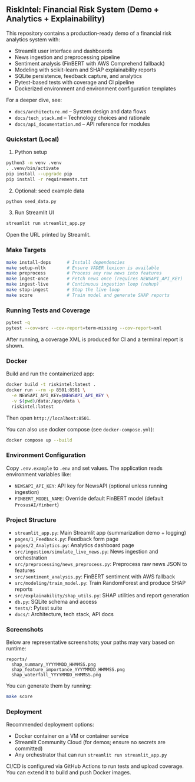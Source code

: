 ## RiskIntel: Financial Risk System (Demo + Analytics + Explainability)

This repository contains a production-ready demo of a financial risk analytics system with:

- Streamlit user interface and dashboards
- News ingestion and preprocessing pipeline
- Sentiment analysis (FinBERT with AWS Comprehend fallback)
- Modeling with scikit-learn and SHAP explainability reports
- SQLite persistence, feedback capture, and analytics
- Pytest-based tests with coverage and CI pipeline
- Dockerized environment and environment configuration templates

For a deeper dive, see:

- `docs/architecture.md` – System design and data flows
- `docs/tech_stack.md` – Technology choices and rationale
- `docs/api_documentation.md` – API reference for modules

### Quickstart (Local)

1) Python setup

```bash
python3 -m venv .venv
. .venv/bin/activate
pip install --upgrade pip
pip install -r requirements.txt
```

2) Optional: seed example data

```bash
python seed_data.py
```

3) Run Streamlit UI

```bash
streamlit run streamlit_app.py
```

Open the URL printed by Streamlit.

### Make Targets

```bash
make install-deps      # Install dependencies
make setup-nltk        # Ensure VADER lexicon is available
make preprocess        # Process any raw news into features
make ingest-once       # Fetch news once (requires NEWSAPI_API_KEY)
make ingest-live       # Continuous ingestion loop (nohup)
make stop-ingest       # Stop the live loop
make score             # Train model and generate SHAP reports
```

### Running Tests and Coverage

```bash
pytest -q
pytest --cov=src --cov-report=term-missing --cov-report=xml
```

After running, a coverage XML is produced for CI and a terminal report is shown.

### Docker

Build and run the containerized app:

```bash
docker build -t riskintel:latest .
docker run --rm -p 8501:8501 \
  -e NEWSAPI_API_KEY=$NEWSAPI_API_KEY \
  -v $(pwd)/data:/app/data \
  riskintel:latest
```

Then open `http://localhost:8501`.

You can also use docker compose (see `docker-compose.yml`):

```bash
docker compose up --build
```

### Environment Configuration

Copy `.env.example` to `.env` and set values. The application reads environment variables like:

- `NEWSAPI_API_KEY`: API key for NewsAPI (optional unless running ingestion)
- `FINBERT_MODEL_NAME`: Override default FinBERT model (default `ProsusAI/finbert`)

### Project Structure

- `streamlit_app.py`: Main Streamlit app (summarization demo + logging)
- `pages/1_Feedback.py`: Feedback form page
- `pages/2_Analytics.py`: Analytics dashboard page
- `src/ingestion/simulate_live_news.py`: News ingestion and orchestration
- `src/preprocessing/news_preprocess.py`: Preprocess raw news JSON to features
- `src/sentiment_analysis.py`: FinBERT sentiment with AWS fallback
- `src/modeling/train_model.py`: Train RandomForest and produce SHAP reports
- `src/explainability/shap_utils.py`: SHAP utilities and report generation
- `db.py`: SQLite schema and access
- `tests/`: Pytest suite
- `docs/`: Architecture, tech stack, API docs

### Screenshots

Below are representative screenshots; your paths may vary based on runtime:

```text
reports/
  shap_summary_YYYYMMDD_HHMMSS.png
  shap_feature_importance_YYYYMMDD_HHMMSS.png
  shap_waterfall_YYYYMMDD_HHMMSS.png
```

You can generate them by running:

```bash
make score
```

### Deployment

Recommended deployment options:

- Docker container on a VM or container service
- Streamlit Community Cloud (for demos; ensure no secrets are committed)
- Any orchestrator that can run `streamlit run streamlit_app.py`

CI/CD is configured via GitHub Actions to run tests and upload coverage. You can extend it to build and push Docker images.
